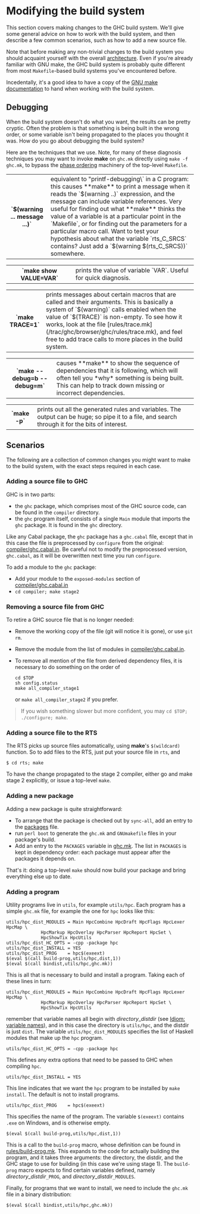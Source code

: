 # Modifying the build system



This section covers making changes to the GHC build system.  We'll give some general advice on how to work with the build system, and then describe a few common scenarios, such as how to add a new source file.



Note that before making any non-trivial changes to the build system you should acquaint yourself with the overall [architecture](building/architecture).  Even if you're already familiar with GNU make, the GHC build system is probably quite different from most `Makefile`-based build systems you've encountered before.  



Incedentally, it's a good idea to have a copy of the 
[
GNU make documentation](http://www.gnu.org/software/make/manual/make.html) to hand when working with the build system.


## Debugging



When the build system doesn't do what you want, the results can be
pretty cryptic.  Often the problem is that something is being built in
the wrong order, or some variable isn't being propagated to the places
you thought it was.  How do you go about debugging the build system?



Here are the techniques that we use.  Note, for many of these diagnosis techniques you may want to invoke
**make** on `ghc.mk` directly using `make -f ghc.mk`, to bypass the
[phase ordering](building/architecture/idiom/phase-ordering) machinery of the top-level
`Makefile`.


<table><tr><th>`$(warning ... message ...)`</th>
<td>
equivalent to "printf-debugging\` in a C program: this causes
**make** to print a message when it reads the `$(warning ..)`
expression, and the message can include variable references.  Very
useful for finding out what **make** thinks the value of a
variable is at a particular point in the `Makefile`, or for finding
out the parameters for a particular macro call.    Want to test your hypothesis about what the variable `rts_C_SRCS` contains?  Just add a `$(warning $(rts_C_SRCS))` somewhere.
</td></tr></table>


<table><tr><th>`make show VALUE=VAR`</th>
<td>
prints the value of variable `VAR`.  Useful for quick diagnosis.
</td></tr></table>


<table><tr><th>`make TRACE=1`</th>
<td>
prints messages about certain macros that are called and their arguments.  This is basically a system of `$(warning)` calls enabled when the value of `$(TRACE)` is non-empty.  To see how it works, look at the file [rules/trace.mk](/trac/ghc/browser/ghc/rules/trace.mk), and feel free to add trace calls to more places in the build system.
</td></tr></table>


<table><tr><th>`make --debug=b --debug=m`</th>
<td>
causes **make** to show the sequence of dependencies that it is
following, which will often tell you *why* something is being
built.  This can help to track down missing or incorrect
dependencies.
</td></tr></table>


<table><tr><th>`make -p`</th>
<td>
prints out all the generated rules and variables.  The output can be
huge; so pipe it to a file, and search through it for the bits of
interest.
</td></tr></table>


## Scenarios



The following are a collection of common changes you might want to make to the build system, with the exact steps required in each case.


### Adding a source file to GHC



GHC is in two parts: 


- the `ghc` package, which comprises most of the GHC source code, can be found in the `compiler` directory.  
- the `ghc` program itself, consists of a single `Main` module that imports the `ghc` package.  It is found in the `ghc` directory.


Like any Cabal package, the `ghc` package has a `ghc.cabal` file, except that in this case the file is preprocessed by `configure` from the original: [compiler/ghc.cabal.in](/trac/ghc/browser/ghc/compiler/ghc.cabal.in).  Be careful not to modify the preprocessed version, `ghc.cabal`, as it will be overwritten next time you run `configure`.



To add a module to the `ghc` package:


- Add your module to the `exposed-modules` section of [compiler/ghc.cabal.in](/trac/ghc/browser/ghc/compiler/ghc.cabal.in)
- `cd compiler; make stage2`

### Removing a source file from GHC



To retire a GHC source file that is no longer needed:


- Remove the working copy of the file (git will notice it is gone), or use `git rm`.
- Remove the module from the list of modules in [compiler/ghc.cabal.in](/trac/ghc/browser/ghc/compiler/ghc.cabal.in).
- To remove all mention of the file from derived dependency files, it is necessary to do something on the order of

  ```wiki
  cd $TOP
  sh config.status
  make all_compiler_stage1
  ```

  or `make all_compiler_stage2` if you prefer.

>
>
> If you wish something slower but more confident, you may `cd $TOP; ./configure; make`.
>
>

### Adding a source file to the RTS



The RTS picks up source files automatically, using **make**'s `$(wildcard)` function.  So to add files to the RTS, just put your source file in `rts`, and


```wiki
$ cd rts; make
```


To have the change propagated to the stage 2 compiler, either go and make stage 2 explicitly, or issue a top-level `make`.


### Adding a new package



Adding a new package is quite straightforward:


- To arrange that the package is checked out by `sync-all`, add an entry to the [packages](/trac/ghc/browser/ghc/packages) file.
- run `perl boot` to generate the `ghc.mk` and `GNUmakefile` files in your package's build.
- Add an entry to the `PACKAGES` variable in [ghc.mk](/trac/ghc/browser/ghc/ghc.mk).  The list in `PACKAGES` is kept in dependency order: each package must appear after the packages it depends on.


That's it: doing a top-level `make` should now build your package and bring everything else up to date.


### Adding a program



Utility programs live in `utils`, for example `utils/hpc`.  Each program has a simple `ghc.mk` file, for example the one for `hpc` looks like this:


```wiki
utils/hpc_dist_MODULES = Main HpcCombine HpcDraft HpcFlags HpcLexer HpcMap \
			 HpcMarkup HpcOverlay HpcParser HpcReport HpcSet \
			 HpcShowTix HpcUtils
utils/hpc_dist_HC_OPTS = -cpp -package hpc
utils/hpc_dist_INSTALL = YES
utils/hpc_dist_PROG    = hpc$(exeext)
$(eval $(call build-prog,utils/hpc,dist,1))
$(eval $(call bindist,utils/hpc,ghc.mk))
```


This is all that is necessary to build and install a program.  Taking each of these lines in turn:


```wiki
utils/hpc_dist_MODULES = Main HpcCombine HpcDraft HpcFlags HpcLexer HpcMap \
			 HpcMarkup HpcOverlay HpcParser HpcReport HpcSet \
			 HpcShowTix HpcUtils
```


remember that variable names all begin with *directory*\_*distdir* (see [Idiom: variable names](building/architecture/idiom/variable-names)), and in this case the directory is `utils/hpc`, and the distdir is just `dist`.  The variable `utils/hpc_dist_MODULES` specifies the list of Haskell modules that make up the `hpc` program.


```wiki
utils/hpc_dist_HC_OPTS = -cpp -package hpc
```


This defines any extra options that need to be passed to GHC when compiling `hpc`.


```wiki
utils/hpc_dist_INSTALL = YES
```


This line indicates that we want the `hpc` program to be installed by `make install`.  The default is not to install programs.


```wiki
utils/hpc_dist_PROG    = hpc$(exeext)
```


This specifies the name of the program.  The variable `$(exeext)` contains `.exe` on Windows, and is otherwise empty.


```wiki
$(eval $(call build-prog,utils/hpc,dist,1))
```


This is a call to the `build-prog` macro, whose definition can be found in [rules/build-prog.mk](/trac/ghc/browser/ghc/rules/build-prog.mk).  This expands to the code for actually building the program, and it takes three arguments: the directory, the distdir, and the GHC stage to use for building (in this case we're using stage 1).  The `build-prog` macro expects to find certain variables defined, namely *directory*\_*distdir*`_PROG`, and *directory*\_*distdir*`_MODULES`.



Finally, for programs that we want to install, we need to include the `ghc.mk` file in a binary distribution:


```wiki
$(eval $(call bindist,utils/hpc,ghc.mk))
```